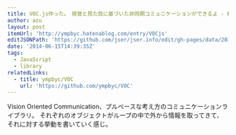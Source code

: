 ```yaml
---
title: VOC.js作った。　視覚と見た目に基づいた非同期コミュニケーションができるよ - 標高+1m
author: azu
layout: post
itemUrl: 'http://ympbyc.hatenablog.com/entry/VOCjs'
editJSONPath: 'https://github.com/jser/jser.info/edit/gh-pages/data/2014/06/index.json'
date: '2014-06-15T14:39:35Z'
tags:
  - JavaScript
  - library
relatedLinks:
  - title: ympbyc/VOC
    url: 'https://github.com/ympbyc/VOC'
---
```

Vision Oriented Communication、プルベースな考え方のコミュニケーションライブラリ。
それぞれのオブジェクトがループの中で外から情報を取ってきて、それに対する挙動を書いていく感じ。
